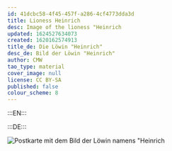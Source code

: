 ```yaml
---
id: 41dcbc58-4f45-457f-a286-4cf4773dda3d
title: Lioness Heinrich
desc: Image of the lioness "Heinrich
updated: 1624527634073
created: 1620162574913
title_de: Die Löwin "Heinrich"
desc_de: Bild der Löwin "Heinrich"
author: CMW
tao_type: material
cover_image: null
license: CC BY-SA
published: false
colour_scheme: 8
---
```


:::EN:::

:::DE:::

![Postkarte mit dem Bild der Löwin namens "Heinrich](/images/cmw/S_7_2_Loewin_Heinrich.jpg)


